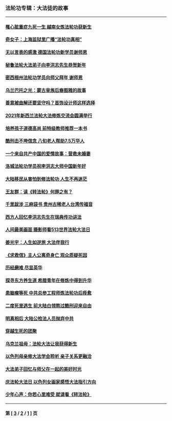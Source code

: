 ### 法轮功专辑：大法徒的故事
---
#### [罹心脏重症九死一生 越南女炼法轮功获新生](../../pages/nf1147481/n13732766.md?07060430) 
#### [奇女子：上海监狱里广播“法轮功真相”](../../pages/nf1147481/n13726443.md?07060430) 
#### [无以言表的感激 德国法轮功新学员谢师恩](../../pages/nf1147481/n13543790.md?07060430) 
#### [秘鲁法轮大法弟子向李洪志先生恭贺新年](../../pages/nf1147481/n13540182.md?07060430) 
#### [密西根州法轮功学员向师父拜年 谢师恩](../../pages/nf1147481/n13538183.md?07060430) 
#### [乌兰巴托之光：蒙古皇族后裔图雅的故事](../../pages/nf1147481/n13155759.md?07060430) 
#### [善意被曲解还要坚守吗？首饰设计师这样选择](../../pages/nf1147481/n13077575.md?07060430) 
#### [2021年新西兰法轮大法修炼交流会圆满举行](../../pages/nf1147481/n13033149.md?07060430) 
#### [培养孩子道德高尚 前特级教师推荐一本书](../../pages/nf1147481/n12938640.md?07060430) 
#### [酷刑击不垮信念 八旬老人帮助7.5万华人](../../pages/nf1147481/n12880712.md?07060430) 
#### [一个来自共产中国的爱情故事：营救未婚妻](../../pages/nf1147481/n12778386.md?07060430) 
#### [洛城法轮功学员祝李洪志大师中国新年好](../../pages/nf1147481/n12724685.md?07060430) 
#### [大陆移民从害怕到修法轮功 人生不再迷茫](../../pages/nf1147481/n12414325.md?07060430) 
#### [王友群：读《转法轮》何罪之有？](../../pages/nf1147481/n12408647.md?07060430) 
#### [千里跋涉 三麻袋书 贵州古稀老人台湾传福音](../../pages/nf1147481/n12198750.md?07060430) 
#### [西方人回忆李洪志先生在瑞典传功讲法](../../pages/nf1147481/n12099607.md?07060430) 
#### [人间最美画面 摄影师看513世界法轮大法日](../../pages/nf1147481/n12094118.md?07060430) 
#### [姜光宇：人生如逆旅 大法伴我行](../../pages/nf1147481/n12088664.md?07060430) 
#### [《求救信》主人公离奇身亡 观众质疑死因](../../pages/nf1147481/n11845215.md?07060430) 
#### [历经磨难 尽显英华](../../pages/nf1147481/n11723297.md?07060430) 
#### [探寻东方养生道 希腊青年在修炼中得到升华](../../pages/nf1147481/n11494502.md?07060430) 
#### [患脑瘤等死 中共总参工程师炼法轮功后痊愈](../../pages/nf1147481/n11466682.md?07060430) 
#### [二度死里逃生 前大陆白领熬过酷刑迎来自由](../../pages/nf1147481/n11368594.md?07060430) 
#### [明真相后 大陆公检法人员抛弃中共](../../pages/nf1147481/n11358618.md?07060430) 
#### [穿越生死的团聚](../../pages/nf1147481/n11258922.md?07060430) 
#### [乌克兰祖母：法轮大法让我获得新生](../../pages/nf1147481/n11269457.md?07060430) 
#### [以色列母亲修大法学会聆听 亲子关系更融洽](../../pages/nf1147481/n11268195.md?07060430) 
#### [大法弟子回忆与师父在一起的美好时光](../../pages/nf1147481/n11267759.md?07060430) 
#### [庆法轮大法日 以色列女画家感悟大法指引方向](../../pages/nf1147481/n11267735.md?07060430) 
#### [少年心声：你若心里难受 就请看《转法轮》](../../pages/nf1147481/n11267496.md?07060430) 

---
#### 第 [ [3](./3.md?07060430) / [2](./2.md?07060430) / [1](./1.md?07060430) ] 页
